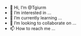 - 👋 Hi, I’m @Tgiurm
- 👀 I’m interested in ...
- 🌱 I’m currently learning ...
- 💞️ I’m looking to collaborate on ...
- 📫 How to reach me ...

<!---
Tgiurm/Tgiurm is a ✨ special ✨ repository because its `README.md` (this file) appears on your GitHub profile.
You can click the Preview link to take a look at your changes.
--->
